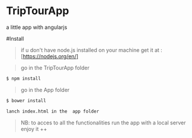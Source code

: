 # TripTourApp
a little app with  angularjs

#Install 

>if u don't have node.js installed on your machine get it at : [https://nodejs.org/en/]

>go in the TripTourApp folder 
```sh
$ npm install
```

>go in the App folder 
```sh
$ bower install
```

```sh
lanch index.html in the  app folder
```

>NB: to acces to all the functionalities run the app with a local server 
>enjoy it ++
